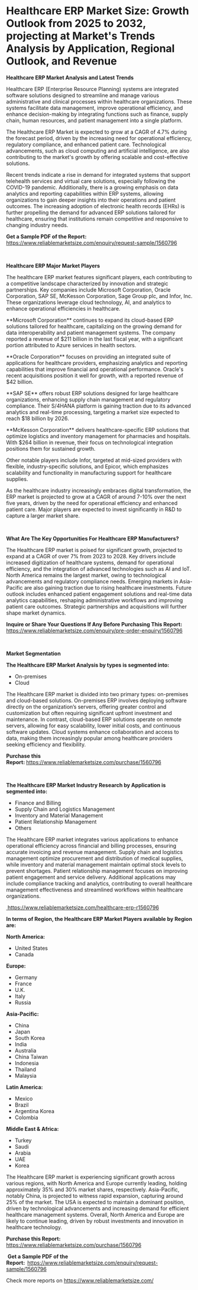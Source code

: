 <p><h1>Healthcare ERP Market Size: Growth Outlook from 2025 to 2032, projecting at Market's Trends Analysis by Application, Regional Outlook, and Revenue</h1></p><p><strong>Healthcare ERP Market Analysis and Latest Trends</strong></p>
<p><p>Healthcare ERP (Enterprise Resource Planning) systems are integrated software solutions designed to streamline and manage various administrative and clinical processes within healthcare organizations. These systems facilitate data management, improve operational efficiency, and enhance decision-making by integrating functions such as finance, supply chain, human resources, and patient management into a single platform.</p><p>The Healthcare ERP Market is expected to grow at a CAGR of 4.7% during the forecast period, driven by the increasing need for operational efficiency, regulatory compliance, and enhanced patient care. Technological advancements, such as cloud computing and artificial intelligence, are also contributing to the market's growth by offering scalable and cost-effective solutions. </p><p>Recent trends indicate a rise in demand for integrated systems that support telehealth services and virtual care solutions, especially following the COVID-19 pandemic. Additionally, there is a growing emphasis on data analytics and reporting capabilities within ERP systems, allowing organizations to gain deeper insights into their operations and patient outcomes. The increasing adoption of electronic health records (EHRs) is further propelling the demand for advanced ERP solutions tailored for healthcare, ensuring that institutions remain competitive and responsive to changing industry needs.</p></p>
<p><strong>Get a Sample PDF of the Report:&nbsp;</strong> <a href="https://www.reliablemarketsize.com/enquiry/request-sample/1560796?utm_campaign=1901&utm_medium=2&utm_source=Github&utm_content=ia&utm_term=09032025&utm_id=healthcare-erp">https://www.reliablemarketsize.com/enquiry/request-sample/1560796</a></p>
<p>&nbsp;</p>
<p><strong>Healthcare ERP Major Market Players</strong></p>
<p><p>The healthcare ERP market features significant players, each contributing to a competitive landscape characterized by innovation and strategic partnerships. Key companies include Microsoft Corporation, Oracle Corporation, SAP SE, McKesson Corporation, Sage Group plc, and Infor, Inc. These organizations leverage cloud technology, AI, and analytics to enhance operational efficiencies in healthcare.</p><p>**Microsoft Corporation** continues to expand its cloud-based ERP solutions tailored for healthcare, capitalizing on the growing demand for data interoperability and patient management systems. The company reported a revenue of $211 billion in the last fiscal year, with a significant portion attributed to Azure services in health sectors.</p><p>**Oracle Corporation** focuses on providing an integrated suite of applications for healthcare providers, emphasizing analytics and reporting capabilities that improve financial and operational performance. Oracle's recent acquisitions position it well for growth, with a reported revenue of $42 billion.</p><p>**SAP SE** offers robust ERP solutions designed for large healthcare organizations, enhancing supply chain management and regulatory compliance. Their S/4HANA platform is gaining traction due to its advanced analytics and real-time processing, targeting a market size expected to reach $18 billion by 2026.</p><p>**McKesson Corporation** delivers healthcare-specific ERP solutions that optimize logistics and inventory management for pharmacies and hospitals. With $264 billion in revenue, their focus on technological integration positions them for sustained growth.</p><p>Other notable players include Infor, targeted at mid-sized providers with flexible, industry-specific solutions, and Epicor, which emphasizes scalability and functionality in manufacturing support for healthcare supplies.</p><p>As the healthcare industry increasingly embraces digital transformation, the ERP market is projected to grow at a CAGR of around 7-10% over the next five years, driven by the need for operational efficiency and enhanced patient care. Major players are expected to invest significantly in R&D to capture a larger market share.</p></p>
<p>&nbsp;</p>
<p><strong>What Are The Key Opportunities For Healthcare ERP Manufacturers?</strong></p>
<p><p>The Healthcare ERP market is poised for significant growth, projected to expand at a CAGR of over 7% from 2023 to 2028. Key drivers include increased digitization of healthcare systems, demand for operational efficiency, and the integration of advanced technologies such as AI and IoT. North America remains the largest market, owing to technological advancements and regulatory compliance needs. Emerging markets in Asia-Pacific are also gaining traction due to rising healthcare investments. Future outlook includes enhanced patient engagement solutions and real-time data analytics capabilities, reshaping administrative workflows and improving patient care outcomes. Strategic partnerships and acquisitions will further shape market dynamics.</p></p>
<p><strong>Inquire or Share Your Questions If Any Before Purchasing This Report:</strong> <a href="https://www.reliablemarketsize.com/enquiry/pre-order-enquiry/1560796?utm_campaign=1901&utm_medium=2&utm_source=Github&utm_content=ia&utm_term=09032025&utm_id=healthcare-erp">https://www.reliablemarketsize.com/enquiry/pre-order-enquiry/1560796</a></p>
<p>&nbsp;</p>
<p><strong>Market Segmentation</strong></p>
<p><strong>The Healthcare ERP Market Analysis by types is segmented into:</strong></p>
<p><ul><li>On-premises</li><li>Cloud</li></ul></p>
<p><p>The Healthcare ERP market is divided into two primary types: on-premises and cloud-based solutions. On-premises ERP involves deploying software directly on the organization’s servers, offering greater control and customization but often requiring significant upfront investment and maintenance. In contrast, cloud-based ERP solutions operate on remote servers, allowing for easy scalability, lower initial costs, and continuous software updates. Cloud systems enhance collaboration and access to data, making them increasingly popular among healthcare providers seeking efficiency and flexibility.</p></p>
<p><strong>Purchase this Report:&nbsp;</strong><a href="https://www.reliablemarketsize.com/purchase/1560796?utm_campaign=1901&utm_medium=2&utm_source=Github&utm_content=ia&utm_term=09032025&utm_id=healthcare-erp">https://www.reliablemarketsize.com/purchase/1560796</a></p>
<p>&nbsp;</p>
<p><strong>The Healthcare ERP Market Industry Research by Application is segmented into:</strong></p>
<p><ul><li>Finance and Billing</li><li>Supply Chain and Logistics Management</li><li>Inventory and Material Management</li><li>Patient Relationship Management</li><li>Others</li></ul></p>
<p><p>The Healthcare ERP market integrates various applications to enhance operational efficiency across financial and billing processes, ensuring accurate invoicing and revenue management. Supply chain and logistics management optimize procurement and distribution of medical supplies, while inventory and material management maintain optimal stock levels to prevent shortages. Patient relationship management focuses on improving patient engagement and service delivery. Additional applications may include compliance tracking and analytics, contributing to overall healthcare management effectiveness and streamlined workflows within healthcare organizations.</p></p>
<p><a href="https://www.reliablemarketsize.com/healthcare-erp-r1560796?utm_campaign=1901&utm_medium=2&utm_source=Github&utm_content=ia&utm_term=09032025&utm_id=healthcare-erp">&nbsp;https://www.reliablemarketsize.com/healthcare-erp-r1560796</a></p>
<p><strong>In terms of Region, the Healthcare ERP Market Players available by Region are:</strong></p>
<p>
    <p> <strong> North America: </strong>
        <ul>
            <li>United States</li>
            <li>Canada</li>
        </ul>
        </p> 
    <p> <strong> Europe: </strong>
        <ul>
            <li>Germany</li>
            <li>France</li>
            <li>U.K.</li>
            <li>Italy</li>
            <li>Russia</li>
        </ul>
        </p> 
    <p> <strong> Asia-Pacific: </strong>
        <ul>
            <li>China</li>
            <li>Japan</li>
            <li>South Korea</li>
            <li>India</li>
            <li>Australia</li>
            <li>China Taiwan</li>
            <li>Indonesia</li>
            <li>Thailand</li>
            <li>Malaysia</li>
        </ul>
        </p> 
    <p> <strong> Latin America: </strong>
        <ul>
            <li>Mexico</li>
            <li>Brazil</li>
            <li>Argentina Korea</li>
            <li>Colombia</li>
        </ul>
        </p> 
    <p> <strong> Middle East & Africa: </strong>
        <ul>
            <li>Turkey</li>
            <li>Saudi</li>
            <li>Arabia</li>
            <li>UAE</li>
            <li>Korea</li>
        </ul>
    </p>
    </p>
<p><p>The Healthcare ERP market is experiencing significant growth across various regions, with North America and Europe currently leading, holding approximately 35% and 30% market shares, respectively. Asia-Pacific, notably China, is projected to witness rapid expansion, capturing around 25% of the market. The USA is expected to maintain a dominant position, driven by technological advancements and increasing demand for efficient healthcare management systems. Overall, North America and Europe are likely to continue leading, driven by robust investments and innovation in healthcare technology.</p></p>
<p><strong>Purchase this Report: </strong><a href="https://www.reliablemarketsize.com/purchase/1560796?utm_campaign=1901&utm_medium=2&utm_source=Github&utm_content=ia&utm_term=09032025&utm_id=healthcare-erp">https://www.reliablemarketsize.com/purchase/1560796</a></p>
<p>&nbsp;<strong>Get a Sample PDF of the Report:&nbsp;&nbsp;</strong><a href="https://www.reliablemarketsize.com/enquiry/request-sample/1560796?utm_campaign=1901&utm_medium=2&utm_source=Github&utm_content=ia&utm_term=09032025&utm_id=healthcare-erp">https://www.reliablemarketsize.com/enquiry/request-sample/1560796</a></p>
<p><strong></strong></p>
<p>Check more reports on <a href="https://www.reliablemarketsize.com/?utm_campaign=1901&utm_medium=2&utm_source=Github&utm_content=ia&utm_term=09032025&utm_id=healthcare-erp">https://www.reliablemarketsize.com/</a></p>